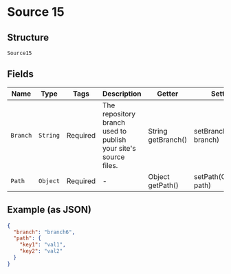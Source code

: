 
# Source 15

## Structure

`Source15`

## Fields

| Name | Type | Tags | Description | Getter | Setter |
|  --- | --- | --- | --- | --- | --- |
| `Branch` | `String` | Required | The repository branch used to publish your site's source files. | String getBranch() | setBranch(String branch) |
| `Path` | `Object` | Required | - | Object getPath() | setPath(Object path) |

## Example (as JSON)

```json
{
  "branch": "branch6",
  "path": {
    "key1": "val1",
    "key2": "val2"
  }
}
```

